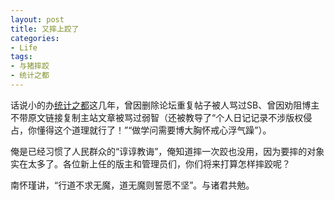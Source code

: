 ```yaml
---
layout: post
title: 又摔上跤了
categories:
- Life
tags:
- 与猪摔跤
- 统计之都
---
```


话说小的办[统计之都](http://cos.name)这几年，曾因删除论坛重复帖子被人骂过SB、曾因劝阻博主不带原文链接复制主站文章被骂过弱智（还被教导了“个人日记记录不涉版权侵占，你懂得这个道理就行了！”“做学问需要博大胸怀戒心浮气躁”）。

俺是已经习惯了人民群众的“谆谆教诲”，俺知道摔一次跤也没用，因为要摔的对象实在太多了。各位新上任的版主和管理员们，你们将来打算怎样摔跤呢？

南怀瑾讲，“行道不求无魔，道无魔则誓愿不坚”。与诸君共勉。
